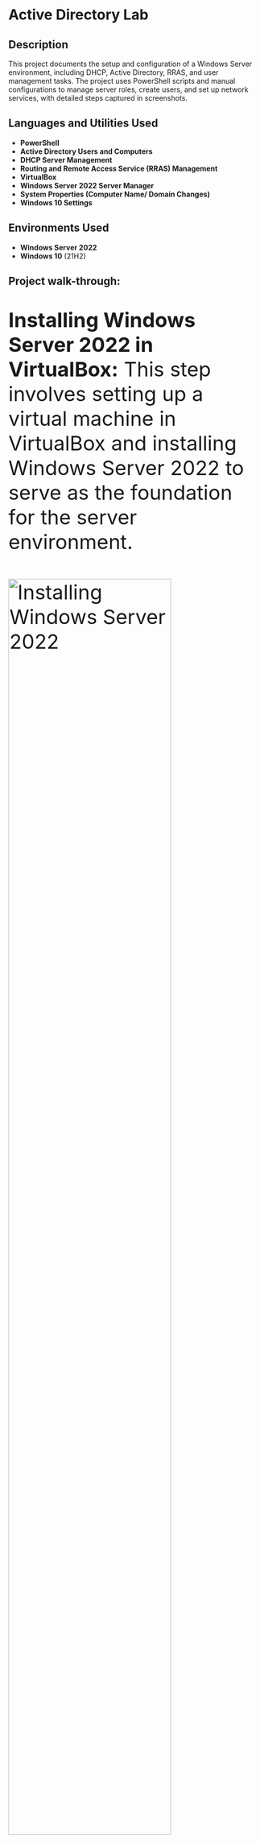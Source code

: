 <h1>Active Directory Lab</h1>

 <h2>Description</h2>
    This project documents the setup and configuration of a Windows Server environment, including DHCP, Active Directory, RRAS, and user management tasks. The project uses PowerShell scripts and manual configurations to manage server roles, create users, and set up network services, with detailed steps captured in screenshots.
    <br />

 <h2>Languages and Utilities Used</h2>
    <ul>
        <li><b>PowerShell</b></li>
        <li><b>Active Directory Users and Computers</b></li>
        <li><b>DHCP Server Management</b></li>
        <li><b>Routing and Remote Access Service (RRAS) Management</b></li>
        <li><b>VirtualBox</b></li>
        <li><b>Windows Server 2022 Server Manager</b></li>
        <li><b>System Properties (Computer Name/ Domain Changes)</b></li>
        <li><b>Windows 10 Settings</b></li>
    </ul>

 <h2>Environments Used</h2>
    <ul>
        <li><b>Windows Server 2022</b></li>
        <li><b>Windows 10</b> (21H2)</li>
    </ul>

<h2>Project walk-through:</h2>
<p style = "font-size: 40px;">
<b>Installing Windows Server 2022 in VirtualBox:</b> This step involves setting up a virtual machine in VirtualBox and installing Windows Server 2022 to serve as the foundation for the server environment. <br/>
<br />
<img src="https://i.imgur.com/Gp5alE1.png" height="80%" width="80%" alt="Installing Windows Server 2022"/>
<br />
<img src="https://i.imgur.com/6qjTJmM.png" height="80%" width="80%" alt="Windwos Server 2022 installed"/>
<br />
<br />
<b>Installing AD DS Role:</b> The Active Directory Domain Services (AD DS) role is installed to enable centralized management of users, computers, and other resources in the network.<br/><br />
<img src="https://i.imgur.com/Hvdyxth.png" height="80%" width="80%" alt="AD DS Installation"/>
<br />
<br />
<b>Promoting DC:</b> The server is promoted to a Domain Controller, establishing it as the primary server for managing the Active Directory domain. <br/><br />
<img src="https://i.imgur.com/9T6wZA6.png" height="80%" width="80%" alt="Promoting DC"/>
<br />
<br />
<b>Creating an OU and adding an admin user:</b> An Organizational Unit (OU) is created in Active Directory to organize objects, and an admin user is added for domain management.<br/><br />
<img src="https://i.imgur.com/MZ9gVC4.png" height="80%" width="80%" alt="Promoting DC"/>
<br />
<br />
<b>Giving Domain Admin access to the user:</b> The newly created user is granted Domain Admin privileges to allow full administrative control over the Active Directory domain.<br/><br />
<img src="https://i.imgur.com/uZR1URu.png" height="80%" width="80%" alt="Admin Access"/>
<br />
<br />
<b>Accessing DC with the newly created account:</b> The new admin account is used to log into the Domain Controller, verifying successful account creation and privilege assignment.<br/><br />
<img src="https://i.imgur.com/eufCVGe.png" height="80%" width="80%" alt="Accessing DC"/>
<br />
<br />
<b>Adding 10 new users into AD with PowerShell script:</b> A PowerShell script is executed to automate the creation of 10 new user accounts in Active Directory, streamlining user management.<br/><br />
<img src="https://i.imgur.com/GxHKGjp.png" height="80%" width="80%" alt="User Creation"/>
<br /> 
<br /> 
<img src="https://i.imgur.com/W1AcRgl.png" height="80%" width="80%" alt="User Creation"/>
<br />
<br />
<b>DHCP Server Configuration:</b> The DHCP server role is configured to dynamically assign IP addresses and network settings to devices on the network.<br/><br />
<img src="https://i.imgur.com/iNVJsmR.png" height="80%" width="80%" alt="DHCP Configuration"/>
<br />
<br />
<b>Creating New DHCP Scope:</b> A new DHCP scope is created to define a range of IP addresses that the DHCP server can assign to clients.<br/><br />
<img src="https://i.imgur.com/ggxmsak.png" height="80%" width="80%" alt="DHCP Scope"/>
<br />
<br />
<img src="https://i.imgur.com/mRe37q4.png" height="80%" width="80%" alt="DHCP Scope"/>
<br />
<br />
<b>Installing RRAS:</b> The Routing and Remote Access Service (RRAS) role is installed to enable routing and remote access capabilities on the server.<br/><br />
<img src="https://i.imgur.com/dJjMaG2.png" height="80%" width="80%" alt="DHCP Configuration"/>
<br />
<br />
<b>RAS NAT Configured:</b> Network Address Translation (NAT) is configured within RRAS to allow internal network devices to access external networks, such as the internet.<br/><br />
<img src="https://i.imgur.com/hd2suG4.png" height="80%" width="80%" alt="DHCP Configuration"/>
<br />
<br />
<b>Installing Windows 10 Client: </b> This step involves setting up a virtual machine in VirtualBox and installing Windows 10 (21H2) to act as a client machine within the network, enabling interaction with the configured Windows Server environment. <br/><br />
<img src="https://i.imgur.com/rTWmOCn.png" height="80%" width="80%" alt="DHCP Configuration"/>
<br />
<br />
<b>Displaying Network Configuration in Windows 10 Client </b> This step shows the network configuration details of a Windows 10 client, retrieved using the 'ipconfig' command in Command Prompt, including the IPv4 address, subnet mask, and default gateway assigned by the DHCP server.<br/><br />
<img src="https://i.imgur.com/eepQrfq.png" height="80%" width="80%" alt="DHCP Configuration"/>
<br />
<br />
<b>Joining Windows 10 Client to the Domain </b> The Windows 10 client (CLIENT1) is configured to join the SAGARDOMAIN domain, enabling it to authenticate and access network resources managed by the Domain Controller.<br/><br />
<img src="https://i.imgur.com/eepQrfq.png" height="80%" width="80%" alt="DHCP Configuration"/>
<br />
<br />
<b> Logging into Windows 10 Client with Domain Credentials </b> A domain user (e.g., skhanal) logs into the Windows 10 client using credentials from SAGARDOMAIN, verifying successful domain integration.<br/><br />
<img src="https://i.imgur.com/eepQrfq.png" height="80%" width="80%" alt="DHCP Configuration"/>
<br />
<br />
<b>Verifying DHCP Lease </b> The DHCP server assigns an IP address (e.g., 172.16.0.100) to the client, which is verified through the DHCP management console on the Windows Server. <br/><br />
<img src="https://i.imgur.com/eepQrfq.png" height="80%" width="80%" alt="DHCP Configuration"/>
<br />
<br />
</p>
